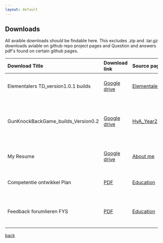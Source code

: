 ```yaml
---
layout: default
---
```


## [](#header-2)Downloads
All avaible downloads _should_ be findable here.
This excludes .zip and .tar.gz downloads aviable on github repo project pages and Question and answers pdf's found on certain github pages.

| Download Title                      | Download link                                                                      | Source page                                                                                           |  Brief description         |
|:------------------------------------|:-----------------------------------------------------------------------------------|:------------------------------------------------------------------------------------------------------|:---------------------------|
| Elementalers TD_version1.0.1 builds | [Google drive](https://drive.google.com/open?id=1IoBqrV4zPO2ZC3OpqSieT7vr5cUenXKf) | [Elementalers_TD_Year1_SchoolProject](https://tdsrock.github.io/Elementalers_TD_Year1_SchoolProject/) | Builds for the Elementalers tower defense game |
| GunKnockBackGame_builds_Version0.2  | [Google drive](https://drive.google.com/open?id=12pVm9czWafH-riXYUVewahrFci0iRxuk) | [HvA_Year2](https://tdsrock.github.io/HvA_Year2/)                                                     | Builds for the GunKnockBack game. These builds have a number of known bugs in them |     
| My Resume                           | [Google drive](https://drive.google.com/open?id=1qessEzTuDIo6CRlwTwj2UhFIwRoo4kqC) | [About me](https://tdsrock.github.io/About-me)                                                        | My resume. Should always be the most recent version |
| Competentie ontwikkel Plan          | [PDF](https://tdsrock.github.io/Docs/cop_Sjors_Gielen.pdf)                         | [Education](https://tdsrock.github.io/educ)                                                           | My compitance development plan (dutch file) |
| Feedback forumlieren FYS            | [PDF](https://tdsrock.github.io/Docs/FeedbackFormulieren%20Sjors%20Gielen%20FYS.pdf) | [Education](https://tdsrock.github.io/educ)                                                         | Feedbkacforms from teammates of FYS project (dutch file) |


[back](./)

